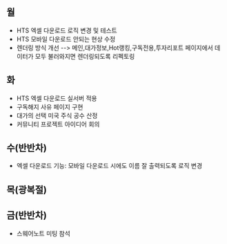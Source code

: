 ## 월

- HTS 엑셀 다운로드 로직 변경 및 테스트
- HTS 모바일 다운로드 안되는 현상 수정
- 렌더링 방식 개선 --> 메인,대가정보,Hot랭킹,구독전용,투자리포트 페이지에서 데이터가 모두 불러와지면 렌더링되도록 리펙토링

## 화

- HTS 엑셀 다운로드 실서버 적용
- 구독해지 사유 페이지 구현
- 대가의 선택 미국 주식 공수 산정
- 커뮤니티 프로젝트 아이디어 회의

## 수(반반차)

- 엑셀 다운로드 기능: 모바일 다운로드 시에도 이름 잘 출력되도록 로직 변경

## 목(광복절)

## 금(반반차)

- 스웨어노트 미팅 참석
